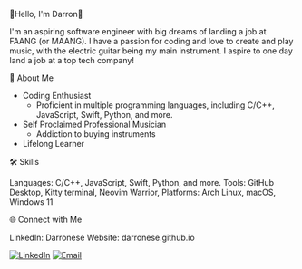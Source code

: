 👋Hello, I'm Darron👋

I'm an aspiring software engineer with big dreams of landing a job at FAANG (or MAANG). I have a passion for coding and love to create and play music, with the electric guitar being my main instrument. I aspire to one day land a job at a top tech company!

🚀 About Me

- Coding Enthusiast
  - Proficient in multiple programming languages, including C/C++, JavaScript, Swift, Python, and more.
- Self Proclaimed Professional Musician
  - Addiction to buying instruments
- Lifelong Learner

🛠️ Skills

Languages: C/C++, JavaScript, Swift, Python, and more.
Tools: GitHub Desktop, Kitty terminal, Neovim Warrior,
Platforms: Arch Linux, macOS, Windows 11

🌐 Connect with Me

LinkedIn: Darronese
Website: darronese.github.io

[![LinkedIn](https://img.shields.io/badge/LinkedIn-Profile-blue?style=flat-square&logo=linkedin)](https://www.linkedin.com/in/darronese/)
[![Email](https://img.shields.io/badge/Email-Reveal-green?style=flat-square&logo=gmail)](mailto:darron198@hotmail.com)
